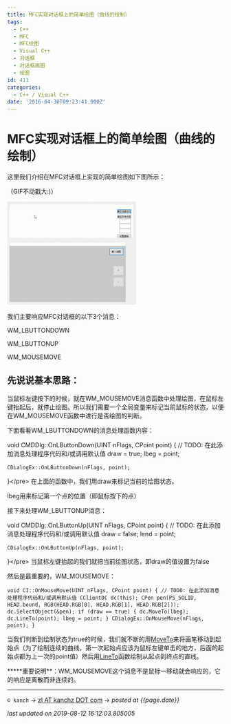 ```yaml
---
title: MFC实现对话框上的简单绘图（曲线的绘制）
tags:
  - C++
  - MFC
  - MFC绘图
  - Visual C++
  - 对话框
  - 对话框画图
  - 绘图
id: 411
categories:
  - C++ / Visual C++
date: '2016-04-30T09:23:41.000Z'
---
```


# MFC实现对话框上的简单绘图（曲线的绘制）

这里我们介绍在MFC对话框上实现的简单绘图如下图所示：

（GIF不动戳大:\)）

[![ezgif-1760387173](https://raw.githubusercontent.com/ankanch/blog/master/images/wp-content/uploads/2016/04/ezgif-1760387173-300x239.gif)](https://raw.githubusercontent.com/ankanch/blog/master/images/wp-content/uploads/2016/04/ezgif-1760387173.gif)

我们主要响应MFC对话框的以下3个消息：

WM\_LBUTTONDOWN

WM\_LBUTTONUP

WM\_MOUSEMOVE

## 先说说基本思路：

当鼠标左键按下的时候，就在WM\_MOUSEMOVE消息函数中处理绘图，在鼠标左键抬起后，就停止绘图。所以我们需要一个全局变量来标记当前鼠标的状态，以便在WM\_MOUSEMOVE函数中进行是否绘图的判断。

下面看看WM\_LBUTTONDOWN的消息处理函数内容：

void CMDDlg::OnLButtonDown\(UINT nFlags, CPoint point\) { // TODO: 在此添加消息处理程序代码和/或调用默认值 draw = true; lbeg = point;

```text
CDialogEx::OnLButtonDown(nFlags, point);
```

}&lt;/pre&gt; 在上面的函数中，我们用draw来标记当前的绘图状态。

lbeg用来标记第一个点的位置（即鼠标按下的点）

接下来处理WM\_LBUTTONUP消息：

void CMDDlg::OnLButtonUp\(UINT nFlags, CPoint point\) { // TODO: 在此添加消息处理程序代码和/或调用默认值 draw = false; lend = point;

```text
CDialogEx::OnLButtonUp(nFlags, point);
```

}&lt;/pre&gt; 当鼠标左键抬起的我们就把当前绘图状态，即draw的值设置为false

然后是最重要的，WM\_MOUSEMOVE：

```
void CI::OnMouseMove(UINT nFlags, CPoint point) { // TODO: 在此添加消息处理程序代码和/或调用默认值 CClientDC dc(this); CPen pen(PS_SOLID, HEAD.bound, RGB(HEAD.RGB[0], HEAD.RGB[1], HEAD.RGB[2])); dc.SelectObject(&pen); if (draw == true) { dc.MoveTo(lbeg); dc.LineTo(point); lbeg = point; } CDialogEx::OnMouseMove(nFlags, point); }
```

当我们判断到绘制状态为true的时候，我们就不断的用[MoveTo](https://msdn.microsoft.com/en-us/library/kchtckce.aspx)来将画笔移动到起始点（为了绘制连续的曲线，第一次起始点应该为鼠标左键单击的地方，后面的起始点都为上一次的point值）然后用[LineTo](https://msdn.microsoft.com/en-us/library/wzc1344s.aspx)函数绘制从起点到终点的直线。

**\***重要说明\*\*：WM\_MOUSEMOVE这个消息不是鼠标一移动就会响应的，它的响应是离散而非连续的。





---
`© kanch` → [zl AT kanchz DOT com](kanchisme@gmail.com) → _posted at {{page.date}}_

_last updated on 2019-08-12 16:12:03.805005_